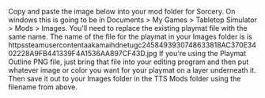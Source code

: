 Copy and paste the image below into your mod folder for Sorcery. On windows this is going to be in Documents > My Games > Tabletop Simulator > Mods > Images. You'll need to replace the existing playmat file with the same name.
The name of the file for the playmat in your Images folder is is httpssteamusercontentaakamaihdnetugc2458493930748633818AC370E3402228A9FB441339F4A1536AA897CF43D.jpg
If you're using the Playmat Outline PNG file, just bring that file into your editing program and then put whatever image or color you want for your playmat on a layer underneath it. Then save it out to your Images folder in the TTS Mods folder using the filename from above.
